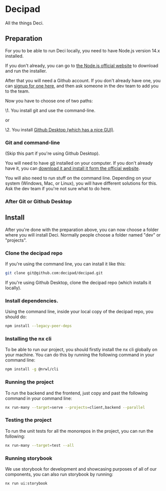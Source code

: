 # Decipad

All the things Deci.

## Preparation

For you to be able to run Deci locally, you need to have Node.js version 14.x installed.

If you don't already, you can go to [the Node.js official website](https://nodejs.org/en/) to download and run the installer.

After that you will need a Github account. If you don't already have one, you can [signup for one here](https://github.com/join), and then ask someone in the dev team to add you to the team.

Now you have to choose one of two paths:

\1. You install git and use the command-line.

or

\2. You install [Github Desktop (which has a nice GUI)](https://desktop.github.com).

### Git and command-line

(Skip this part if you're using Github Desktop).

You will need to have [git](https://git-scm.com) installed on your computer. If you don't already have it, you can [download it and install it form the official website](https://git-scm.com/download).

You will also need to run stuff on the command line. Depending on your system (Windows, Mac, or Linux), you will have different solutions for this. Ask the dev team if you're not sure what to do here.

### After Git or Github Desktop

## Install

After you're done with the preparation above, you can now choose a folder where you will install Deci. Normally people choose a folder named "dev" or "projects".

### Clone the decipad repo

If you're using the command line, you can install it like this:

```bash
git clone git@github.com:decipad/decipad.git
```

If you're using Github Desktop, clone the decipad repo (which installs it locally).

### Install dependencies.

Using the command line, inside your local copy of the decipad repo, you should do:

```bash
npm install --legacy-peer-deps
```

### Installing the nx cli

To be able to run our project, you should firstly install the nx cli globally on your machine. You can do this by running the following command in your command line:

```bash
npm install -g @nrwl/cli
```

### Running the project

To run the backend and the frontend, just copy and past the following command in your command line:

```bash
nx run-many --target=serve --projects=client,backend --parallel
```

### Testing the project

To run the unit tests for all the monorepos in the project, you can run the following:

```bash
nx run-many --target=test --all
```

### Running storybook

We use storybook for development and showcasing purposes of all of our components, you can also run storybook by running:

```bash
nx run ui:storybook
```
